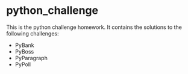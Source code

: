 # python_challenge

This is the python challenge homework. It contains the solutions to the following challenges:
- PyBank
- PyBoss
- PyParagraph
- PyPoll
